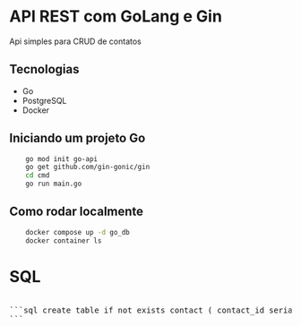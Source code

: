 # API REST com GoLang e Gin

Api simples para CRUD de contatos

## Tecnologias

- Go
- PostgreSQL
- Docker

## Iniciando um projeto Go

```bash
    go mod init go-api
    go get github.com/gin-gonic/gin
    cd cmd
    go run main.go
```

## Como rodar localmente

```bash
    docker compose up -d go_db
    docker container ls

```

# SQL

<pre lang="markdown"> 
```sql create table if not exists contact ( contact_id serial primary key, contact_name varchar(50) not null, email varchar(100) unique not null ); -- insert into contact (contact_name, email) values ('Karen', 'karen@gmail.com'); -- insert into contact (contact_name, email) values ('Mirla', 'mirla@gmail.com'); select * from contact; 
``` 
</pre>
